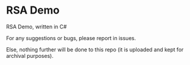 # RSA Demo
RSA Demo, written in C#

For any suggestions or bugs, please report in issues.

Else, nothing further will be done to this repo (it is uploaded and kept for archival purposes).